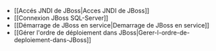 * [[Accés JNDI de JBoss|Acces JNDI de JBoss]]
* [[Connexion JBoss SQL-Server]]
* [[Démarrage de JBoss en service|Demarrage de JBoss en service]]
* [[Gérer l'ordre de déploiement dans JBoss|Gerer-l-ordre-de-deploiement-dans-JBoss]]

<!-- --- tags: server, jboss -->